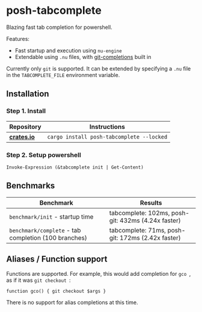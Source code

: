# posh-tabcomplete

Blazing fast tab completion for powershell.

Features:
* Fast startup and execution using `nu-engine`
* Extendable using `.nu` files, with [git-completions](https://github.com/nushell/nu_scripts/blob/main/custom-completions/git/git-completions.nu) built in

Currently only `git` is supported. It can be extended by specifying a `.nu` file in the `TABCOMPLETE_FILE` environment variable.

## Installation

### Step 1. Install

| Repository      | Instructions                             |
| --------------- | ---------------------------------------  |
| **[crates.io]** | `cargo install posh-tabcomplete --locked`|


### Step 2. Setup powershell
```pwsh
Invoke-Expression (&tabcomplete init | Get-Content)
```

[crates.io]: https://crates.io/crates/starship

## Benchmarks

Benchmark | Results
----------|-----------
`benchmark/init` - startup time | tabcomplete: 102ms, posh-git: 432ms (4.24x faster)
`benchmark/complete` - tab completion (100 branches) | tabcomplete: 71ms, posh-git: 172ms (2.42x faster)

## Aliases / Function support
Functions are supported. For example, this would add completion for `gco `, as if it was `git checkout `:
```pwsh
function gco() { git checkout $args }
```

There is no support for alias completions at this time.